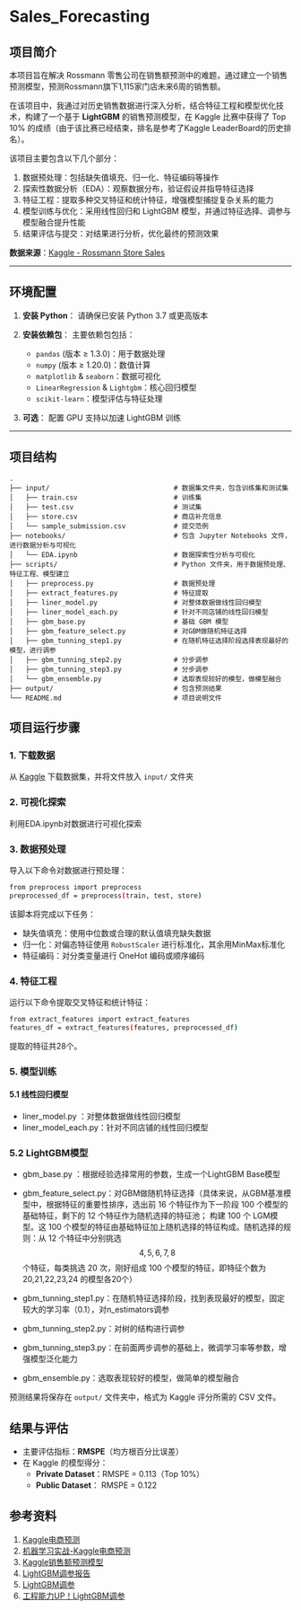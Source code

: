 # Sales_Forecasting

## 项目简介
本项目旨在解决 Rossmann 零售公司在销售额预测中的难题，通过建立一个销售预测模型，预测Rossmann旗下1,115家门店未来6周的销售额。

在该项目中，我通过对历史销售数据进行深入分析，结合特征工程和模型优化技术，构建了一个基于 **LightGBM** 的销售预测模型，在 Kaggle 比赛中获得了 Top 10% 的成绩（由于该比赛已经结束，排名是参考了Kaggle LeaderBoard的历史排名）。


该项目主要包含以下几个部分：

1. 数据预处理：包括缺失值填充、归一化、特征编码等操作
2. 探索性数据分析（EDA）：观察数据分布，验证假设并指导特征选择
3. 特征工程：提取多种交叉特征和统计特征，增强模型捕捉复杂关系的能力
4. 模型训练与优化：采用线性回归和 LightGBM 模型，并通过特征选择、调参与模型融合提升性能
5. 结果评估与提交：对结果进行分析，优化最终的预测效果

**数据来源**：[Kaggle - Rossmann Store Sales](https://www.kaggle.com/c/rossmann-store-sales/data)

---

## 环境配置

1. **安装 Python**：
   请确保已安装 Python 3.7 或更高版本

2. **安装依赖包**：
   主要依赖包包括：
   - `pandas` (版本 ≥ 1.3.0)：用于数据处理
   - `numpy` (版本 ≥ 1.20.0)：数值计算
   - `matplotlib` & `seaborn`：数据可视化
   - `LinearRegression` & `Lightgbm`：核心回归模型
   - `scikit-learn`：模型评估与特征处理

3. **可选**：
   配置 GPU 支持以加速 LightGBM 训练

---
## 项目结构

```plaintext
.
├── input/                               # 数据集文件夹，包含训练集和测试集
│   ├── train.csv                        # 训练集
│   ├── test.csv                         # 测试集
│   ├── store.csv                        # 商店补充信息
│   └── sample_submission.csv            # 提交范例
├── notebooks/                           # 包含 Jupyter Notebooks 文件，进行数据分析与可视化
│   └── EDA.ipynb                        # 数据探索性分析与可视化
├── scripts/                             # Python 文件夹，用于数据预处理、特征工程、模型建立
│   ├── preprocess.py                    # 数据预处理
│   ├── extract_features.py              # 特征提取
│   ├── liner_model.py                   # 对整体数据做线性回归模型
│   ├── liner_model_each.py              # 针对不同店铺的线性回归模型
│   ├── gbm_base.py                      # 基础 GBM 模型
│   ├── gbm_feature_select.py            # 对GBM做随机特征选择
│   ├── gbm_tunning_step1.py             # 在随机特征选择阶段选择表现最好的模型，进行调参
│   ├── gbm_tunning_step2.py             # 分步调参
│   ├── gbm_tunning_step3.py             # 分步调参
│   └── gbm_ensemble.py                  # 选取表现较好的模型，做模型融合
├── output/                              # 包含预测结果
└── README.md                            # 项目说明文件
```



## 项目运行步骤

### 1. 下载数据

从 [Kaggle](https://www.kaggle.com/c/rossmann-store-sales/data) 下载数据集，并将文件放入 `input/` 文件夹

### 2. 可视化探索

利用EDA.ipynb对数据进行可视化探索

### 3. 数据预处理
导入以下命令对数据进行预处理：

```bash
from preprocess import preprocess
preprocessed_df = preprocess(train, test, store)
```

该脚本将完成以下任务：
- 缺失值填充：使用中位数或合理的默认值填充缺失数据
- 归一化：对偏态特征使用 `RobustScaler` 进行标准化，其余用MinMax标准化
- 特征编码：对分类变量进行 OneHot 编码或顺序编码

### 4. 特征工程

运行以下命令提取交叉特征和统计特征：

```bash
from extract_features import extract_features
features_df = extract_features(features, preprocessed_df)
```

提取的特征共28个。


### 5. 模型训练

#### 5.1 线性回归模型
- liner_model.py ：对整体数据做线性回归模型
- liner_model_each.py：针对不同店铺的线性回归模型

### 5.2 LightGBM模型

- gbm_base.py ：根据经验选择常用的参数，生成一个LightGBM Base模型
- gbm_feature_select.py：对GBM做随机特征选择（具体来说，从GBM基准模型中，根据特征的重要性排序，选出前 16 个特征作为下一阶段 100 个模型的基础特征，剩下的 12 个特征作为随机选择的特征池；
  构建 100 个 LGM模型。这 100 个模型的特征由基础特征加上随机选择的特征构成。随机选择的规则：从 12 个特征中分别挑选 $$4,5,6,7,8$$ 个特征，每类挑选 20 次，刚好组成 100 个模型的特征，即特征个数为 20,21,22,23,24 的模型各20个）

- gbm_tunning_step1.py：在随机特征选择阶段，找到表现最好的模型，固定较大的学习率（0.1），对n_estimators调参
- gbm_tunning_step2.py：对树的结构进行调参
- gbm_tunning_step3.py：在前面两步调参的基础上，微调学习率等参数，增强模型泛化能力
- gbm_ensemble.py：选取表现较好的模型，做简单的模型融合



预测结果将保存在 `output/` 文件夹中，格式为 Kaggle 评分所需的 CSV 文件。



## 结果与评估

- 主要评估指标：**RMSPE**（均方根百分比误差）
- 在 Kaggle 的模型得分：
  - **Private Dataset**：RMSPE = 0.113（Top 10%）
  - **Public Dataset**： RMSPE = 0.122


## 参考资料

1. [Kaggle电商预测](https://www.cnblogs.com/majimaji/p/10265242.html)
2. [机器学习实战-Kaggle电商预测](https://blog.csdn.net/weixin_60536251/article/details/130894926)
3. [Kaggle销售额预测模型](https://github.com/wolegechu/Machine_Learning_Nanodegree/blob/master/Capstone/README.md)
4. [LightGBM调参报告](https://zhuanlan.zhihu.com/p/340270471)
5. [LightGBM调参](https://zhuanlan.zhihu.com/p/376485485)
6. [工程能力UP！LightGBM调参](https://www.cnblogs.com/PythonLearner/p/13364071.html)

